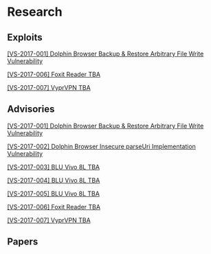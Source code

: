 # Research
## Exploits
[ [VS-2017-001] Dolphin Browser Backup & Restore Arbitrary File Write Vulnerability  ](https://github.com/VerSprite/research/blob/master/exploits/VS-2017-001/README.md)

[ [VS-2017-006] Foxit Reader TBA ]()

[ [VS-2017-007] VyprVPN TBA ]()

## Advisories 
[ [VS-2017-001]  Dolphin Browser Backup & Restore Arbitrary File Write Vulnerability ](https://github.com/VerSprite/research/blob/master/advisories/VS-2017-001.md)

[ [VS-2017-002]  Dolphin Browser Insecure parseUri Implementation Vulnerability](https://github.com/VerSprite/research/blob/master/advisories/VS-2017-002.md)

[ [VS-2017-003] BLU Vivo 8L TBA ](https://github.com/VerSprite/research/blob/master/advisories/VS-2017-003.md)

[ [VS-2017-004] BLU Vivo 8L TBA ](https://github.com/VerSprite/research/blob/master/advisories/VS-2017-004.md)

[ [VS-2017-005] BLU Vivo 8L TBA ](https://github.com/VerSprite/research/blob/master/advisories/VS-2017-005.md)

[ [VS-2017-006] Foxit Reader TBA ](https://github.com/VerSprite/research/blob/master/advisories/VS-2017-006.md)

[ [VS-2017-007] VyprVPN TBA ](https://github.com/VerSprite/research/blob/master/advisories/VS-2017-007.md)

## Papers
